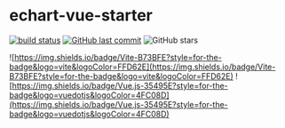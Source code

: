 # echart-vue-starter
[![build status](https://github.com/connectshark/echart-vue-starter/actions/workflows/deploy.yml/badge.svg?branch=main)](https://github.com/connectshark/echart-vue-starter/actions/workflows/deploy.yml)
[![GitHub last commit](https://img.shields.io/github/last-commit/connectshark/echart-vue-starter.svg?style=flat)](https://github.com/connectshark/echart-vue-starter)
![GitHub stars](https://img.shields.io/github/stars/connectshark/echart-vue-starter.svg?style=social&label=Stars&style=plastic)


![https://img.shields.io/badge/Vite-B73BFE?style=for-the-badge&logo=vite&logoColor=FFD62E](https://img.shields.io/badge/Vite-B73BFE?style=for-the-badge&logo=vite&logoColor=FFD62E)
![https://img.shields.io/badge/Vue.js-35495E?style=for-the-badge&logo=vuedotjs&logoColor=4FC08D](https://img.shields.io/badge/Vue.js-35495E?style=for-the-badge&logo=vuedotjs&logoColor=4FC08D)
